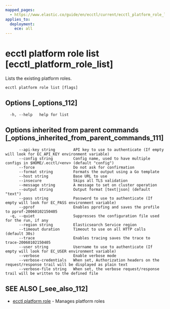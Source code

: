 ```yaml
---
mapped_pages:
  - https://www.elastic.co/guide/en/ecctl/current/ecctl_platform_role_list.html
applies_to:
  deployment:
    ece: all
---
```


# ecctl platform role list [ecctl_platform_role_list]

Lists the existing platform roles.

```
ecctl platform role list [flags]
```


## Options [_options_112]

```
  -h, --help   help for list
```


## Options inherited from parent commands [_options_inherited_from_parent_commands_111]

```
      --api-key string        API key to use to authenticate (If empty will look for EC_API_KEY environment variable)
      --config string         Config name, used to have multiple configs in $HOME/.ecctl/<env> (default "config")
      --force                 Do not ask for confirmation
      --format string         Formats the output using a Go template
      --host string           Base URL to use
      --insecure              Skips all TLS validation
      --message string        A message to set on cluster operation
      --output string         Output format [text|json] (default "text")
      --pass string           Password to use to authenticate (If empty will look for EC_PASS environment variable)
      --pprof                 Enables pprofing and saves the profile to pprof-20060102150405
  -q, --quiet                 Suppresses the configuration file used for the run, if any
      --region string         Elasticsearch Service region
      --timeout duration      Timeout to use on all HTTP calls (default 30s)
      --trace                 Enables tracing saves the trace to trace-20060102150405
      --user string           Username to use to authenticate (If empty will look for EC_USER environment variable)
      --verbose               Enable verbose mode
      --verbose-credentials   When set, Authorization headers on the request/response trail will be displayed as plain text
      --verbose-file string   When set, the verbose request/response trail will be written to the defined file
```


## SEE ALSO [_see_also_112]

* [ecctl platform role](/reference/ecctl_platform_role.md) - Manages platform roles
